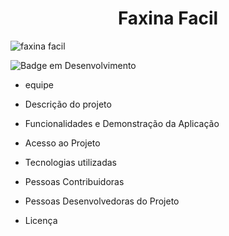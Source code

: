 <h1 align="center"> Faxina Facil </h1>

![faxina facil](https://github.com/wohlsz/repfaxinafacil/assets/122848312/0f7c3e69-7cae-4553-b284-9c30903b5804)


![Badge em Desenvolvimento](http://img.shields.io/static/v1?label=STATUS&message=EM%20DESENVOLVIMENTO&color=GREEN&style=for-the-badge)

- equipe

- Descrição do projeto
- Funcionalidades e Demonstração da Aplicação
- Acesso ao Projeto
- Tecnologias utilizadas
- Pessoas Contribuidoras
- Pessoas Desenvolvedoras do Projeto
- Licença
